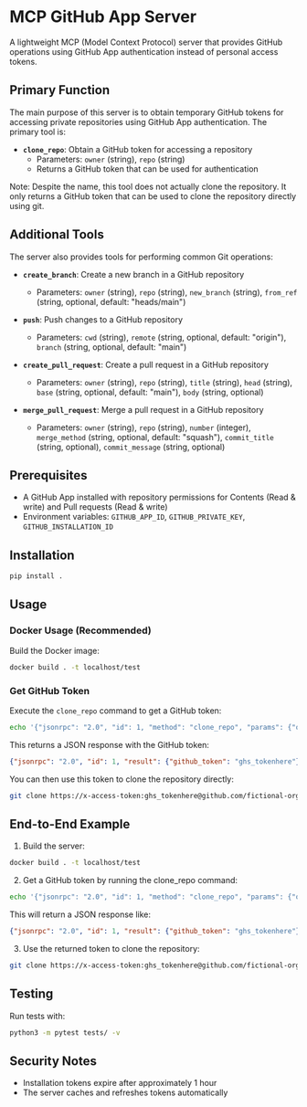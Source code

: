 # MCP GitHub App Server

A lightweight MCP (Model Context Protocol) server that provides GitHub operations using GitHub App authentication instead of personal access tokens.

## Primary Function

The main purpose of this server is to obtain temporary GitHub tokens for accessing private repositories using GitHub App authentication. The primary tool is:

- **`clone_repo`**: Obtain a GitHub token for accessing a repository
  - Parameters: `owner` (string), `repo` (string)
  - Returns a GitHub token that can be used for authentication

Note: Despite the name, this tool does not actually clone the repository. It only returns a GitHub token that can be used to clone the repository directly using git.

## Additional Tools

The server also provides tools for performing common Git operations:

- **`create_branch`**: Create a new branch in a GitHub repository
  - Parameters: `owner` (string), `repo` (string), `new_branch` (string), `from_ref` (string, optional, default: "heads/main")

- **`push`**: Push changes to a GitHub repository
  - Parameters: `cwd` (string), `remote` (string, optional, default: "origin"), `branch` (string, optional, default: "main")

- **`create_pull_request`**: Create a pull request in a GitHub repository
  - Parameters: `owner` (string), `repo` (string), `title` (string), `head` (string), `base` (string, optional, default: "main"), `body` (string, optional)

- **`merge_pull_request`**: Merge a pull request in a GitHub repository
  - Parameters: `owner` (string), `repo` (string), `number` (integer), `merge_method` (string, optional, default: "squash"), `commit_title` (string, optional), `commit_message` (string, optional)

## Prerequisites

- A GitHub App installed with repository permissions for Contents (Read & write) and Pull requests (Read & write)
- Environment variables: `GITHUB_APP_ID`, `GITHUB_PRIVATE_KEY`, `GITHUB_INSTALLATION_ID`

## Installation

```bash
pip install .
```

## Usage

### Docker Usage (Recommended)

Build the Docker image:
```bash
docker build . -t localhost/test
```

### Get GitHub Token

Execute the `clone_repo` command to get a GitHub token:
```bash
echo '{"jsonrpc": "2.0", "id": 1, "method": "clone_repo", "params": {"owner": "fictional-org", "repo": "private-repo"}}' | docker run -i --rm -e GITHUB_APP_ID="$GITHUB_APP_ID" -e GITHUB_PRIVATE_KEY="$GITHUB_PRIVATE_KEY" -e GITHUB_INSTALLATION_ID="$GITHUB_INSTALLATION_ID" localhost/test
```

This returns a JSON response with the GitHub token:
```json
{"jsonrpc": "2.0", "id": 1, "result": {"github_token": "ghs_tokenhere"}}
```

You can then use this token to clone the repository directly:
```bash
git clone https://x-access-token:ghs_tokenhere@github.com/fictional-org/private-repo.git
```

## End-to-End Example

1. Build the server:
```bash
docker build . -t localhost/test
```

2. Get a GitHub token by running the clone_repo command:
```bash
echo '{"jsonrpc": "2.0", "id": 1, "method": "clone_repo", "params": {"owner": "fictional-org", "repo": "private-repo"}}' | docker run -i --rm -e GITHUB_APP_ID="$GITHUB_APP_ID" -e GITHUB_PRIVATE_KEY="$GITHUB_PRIVATE_KEY" -e GITHUB_INSTALLATION_ID="$GITHUB_INSTALLATION_ID" localhost/test
```

This will return a JSON response like:
```json
{"jsonrpc": "2.0", "id": 1, "result": {"github_token": "ghs_tokenhere"}}
```

3. Use the returned token to clone the repository:
```bash
git clone https://x-access-token:ghs_tokenhere@github.com/fictional-org/private-repo.git
```

## Testing

Run tests with:
```bash
python3 -m pytest tests/ -v
```

## Security Notes

- Installation tokens expire after approximately 1 hour
- The server caches and refreshes tokens automatically
